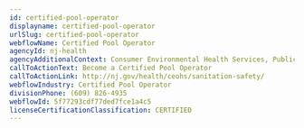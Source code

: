 ```yaml
---
id: certified-pool-operator
displayname: certified-pool-operator
urlSlug: certified-pool-operator
webflowName: Certified Pool Operator
agencyId: nj-health
agencyAdditionalContext: Consumer Environmental Health Services, Public Health and General Sanitation
callToActionText: Become a Certified Pool Operator
callToActionLink: http://nj.gov/health/ceohs/sanitation-safety/
webflowIndustry: Certified Pool Operator
divisionPhone: (609) 826-4935
webflowId: 5f77293cdf77ded7fce1a4c5
licenseCertificationClassification: CERTIFIED
---
```

